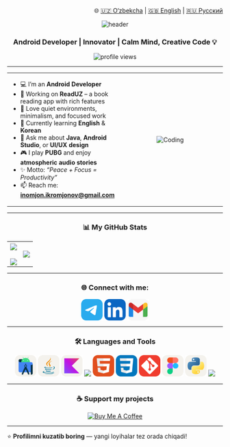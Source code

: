 <p align="right">
  🌐 <a href="README.md">🇺🇿 O‘zbekcha</a> |
  <a href="README.en.md">🇬🇧 English</a> |
  <a href="README.ru.md">🇷🇺 Русский</a>
</p>

<p align="center">
  <img src="https://capsule-render.vercel.app/api?type=waving&height=280&text=Salom!%20👋%20Men%20Inomjon&fontAlignY=40&color=0:00416A,100:00B4DB&fontColor=ffffff&fontSize=50" alt="header"/>
</p>

<h3 align="center">Android Developer | Innovator | Calm Mind, Creative Code 💡</h3>
<p align="center">
  <img src="https://komarev.com/ghpvc/?username=InomjonIkromjonov&label=Profile%20views&color=0e75b6&style=flat" alt="profile views"/>
</p>

---

<table align="center">
<tr border="none">
<td width="50%" align="left">

- 💻 I’m an **Android Developer**  
- 🚀 Working on **ReadUZ** – a book reading app with rich features  
- 🧠 Love quiet environments, minimalism, and focused work  
- 🌱 Currently learning **English** & **Korean**  
- 💬 Ask me about **Java**, **Android Studio**, or **UI/UX design**  
- 🎮 I play **PUBG** and enjoy **atmospheric audio stories**  
- ✨ Motto: *“Peace + Focus = Productivity”*  
- 📫 Reach me: **inomjon.ikromjonov@gmail.com**

</td>
<td width="50%" align="center">
  <img align="center" alt="Coding" width="450" src="https://repository-images.githubusercontent.com/588181932/e36ec678-7984-4cdd-8e4c-a3932772ff8e">
</td>
</tr>
</table>

---

<h3 align="center">📊 My GitHub Stats</h3>
<p align="center">
<table align="center">
<tr border="none">
<td width="50%" align="center">

  <img align="center" src="https://github-readme-stats.vercel.app/api?username=InomjonIkromjonov&theme=tokyonight&show_icons=true&count_private=true" />
  <br><br>
  <img align="center" src="https://github-readme-streak-stats.herokuapp.com/?user=InomjonIkromjonov&theme=tokyonight" />

</td>
<td width="50%" align="center">
  <img align="center" src="https://github-readme-stats.vercel.app/api/top-langs/?username=InomjonIkromjonov&theme=tokyonight&layout=compact&langs_count=10" />
</td>
</tr>
</table>

---

<h3 align="center">🌐 Connect with me:</h3>
<p align="center">
<a href="https://t.me/InomjonIkromjonov" target="blank"><img align="center" src="https://github.com/tandpfun/skill-icons/blob/main/icons/Telegram.svg" height="50" width="50" /></a>
<a href="https://linkedin.com/in/inomjon-ikromjonov" target="blank"><img align="center" src="https://github.com/tandpfun/skill-icons/blob/main/icons/LinkedIn.svg" height="50" width="50" /></a>
<a href="mailto:inomjon.ikromjonov@gmail.com" target="blank"><img align="center" src="https://github.com/tandpfun/skill-icons/blob/main/icons/Gmail-Light.svg" height="50" width="50" /></a>
</p>

---

<h3 align="center">🛠️ Languages and Tools</h3>
<p align="center">
<a href="#"><img src="https://github.com/tandpfun/skill-icons/blob/main/icons/AndroidStudio-Light.svg" width="50"/></a>
<a href="#"><img src="https://github.com/tandpfun/skill-icons/blob/main/icons/Java-Light.svg" width="50"/></a>
<a href="#"><img src="https://github.com/tandpfun/skill-icons/blob/main/icons/Kotlin-Light.svg" width="50"/></a>
<a href="#"><img src="https://github.com/tandpfun/skill-icons/blob/main/icons/XML-Light.svg" width="50"/></a>
<a href="#"><img src="https://github.com/tandpfun/skill-icons/blob/main/icons/HTML.svg" width="50"/></a>
<a href="#"><img src="https://github.com/tandpfun/skill-icons/blob/main/icons/CSS.svg" width="50"/></a>
<a href="#"><img src="https://github.com/tandpfun/skill-icons/blob/main/icons/Git.svg" width="50"/></a>
<a href="#"><img src="https://github.com/tandpfun/skill-icons/blob/main/icons/Figma-Light.svg" width="50"/></a>
<a href="#"><img src="https://github.com/tandpfun/skill-icons/blob/main/icons/Python-Light.svg" width="50"/></a>
<a href="#"><img src="https://github.com/tandpfun/skill-icons/blob/main/icons/SQLite-Light.svg" width="50"/></a>
</p>

---

<h3 align="center">☕ Support my projects</h3>
<p align="center">
  <a href="https://www.buymeacoffee.com/inomjon"><img src="https://cdn.buymeacoffee.com/buttons/v2/default-yellow.png" height="50" width="210" alt="Buy Me A Coffee"></a>
</p>

---

⭐ **Profilimni kuzatib boring** — yangi loyihalar tez orada chiqadi!
